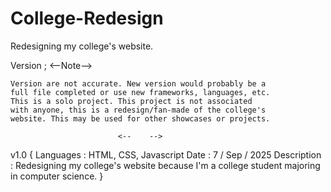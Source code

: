 # College-Redesign
Redesigning my college's website.

Version ;
                            <--Note-->
                            
    Version are not accurate. New version would probably be a 
    full file completed or use new frameworks, languages, etc.
    This is a solo project. This project is not associated 
    with anyone, this is a redesign/fan-made of the college's
    website. This may be used for other showcases or projects.

                            <--    -->
v1.0 {
    Languages   : HTML, CSS, Javascript
    Date        : 7 / Sep / 2025
    Description : 
                    Redesigning my college's website because I'm a 
                    college student majoring in computer science.
}